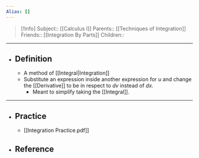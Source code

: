 ```yaml
---
Alias: []
---
```

> [!Info]
> Subject:: [[Calculus I]]
> Parents:: [[Techniques of Integration]]
> Friends:: [[Integration By Parts]]
> Children:: 
---
- ## Definition
	- A method of [[Integral|Integration]]
	- Substitute an expression inside another expression for $u$ and change the [[Derivative]] to be in respect to $dv$ instead of $dx$.
		- Meant to simplify taking the [[Integral]].
---
- ## Practice
	- [[Integration Practice.pdf]]
- ## Reference